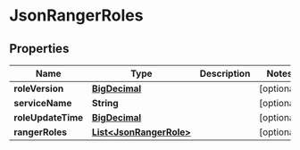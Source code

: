 
# JsonRangerRoles

## Properties
Name | Type | Description | Notes
------------ | ------------- | ------------- | -------------
**roleVersion** | [**BigDecimal**](BigDecimal.md) |  |  [optional]
**serviceName** | **String** |  |  [optional]
**roleUpdateTime** | [**BigDecimal**](BigDecimal.md) |  |  [optional]
**rangerRoles** | [**List&lt;JsonRangerRole&gt;**](JsonRangerRole.md) |  |  [optional]



